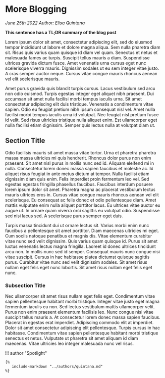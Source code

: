# More Blogging
*June 25th 2022*
*Author: Elisa Quintana*

**This sentence has a TL;DR summary of the blog post**

Lorem ipsum dolor sit amet, consectetur adipiscing elit, sed do eiusmod tempor incididunt ut labore et dolore magna aliqua. Sem nulla pharetra diam sit. Risus quis varius quam quisque id diam vel quam. Senectus et netus et malesuada fames ac turpis. Suscipit tellus mauris a diam. Suspendisse ultrices gravida dictum fusce. Amet venenatis urna cursus eget nunc scelerisque viverra mauris. Dignissim sodales ut eu sem integer vitae justo. A cras semper auctor neque. Cursus vitae congue mauris rhoncus aenean vel elit scelerisque mauris.

Amet purus gravida quis blandit turpis cursus. Lacus vestibulum sed arcu non odio euismod. Turpis egestas integer eget aliquet nibh praesent. Dui accumsan sit amet nulla facilisi morbi tempus iaculis urna. Sit amet consectetur adipiscing elit duis tristique. Venenatis a condimentum vitae sapien. Odio eu feugiat pretium nibh ipsum consequat nisl vel. Amet nulla facilisi morbi tempus iaculis urna id volutpat. Nec feugiat nisl pretium fusce id velit. Sed risus ultricies tristique nulla aliquet enim. Est ullamcorper eget nulla facilisi etiam dignissim. Semper quis lectus nulla at volutpat diam ut.

## Section Title

Odio facilisis mauris sit amet massa vitae tortor. Urna et pharetra pharetra massa massa ultricies mi quis hendrerit. Rhoncus dolor purus non enim praesent. Sit amet nisl purus in mollis nunc sed id. Aliquam eleifend mi in nulla. Consectetur lorem donec massa sapien faucibus et molestie ac. Id aliquet risus feugiat in ante metus dictum at tempor. Nulla facilisi etiam dignissim diam quis enim. Felis imperdiet proin fermentum leo vel. Sed egestas egestas fringilla phasellus faucibus. Faucibus interdum posuere lorem ipsum dolor sit amet. Pharetra magna ac placerat vestibulum lectus mauris ultrices eros in. Cursus vitae congue mauris rhoncus aenean vel elit scelerisque. Eu consequat ac felis donec et odio pellentesque diam. Amet mattis vulputate enim nulla aliquet porttitor lacus. Eu ultrices vitae auctor eu augue ut. In ornare quam viverra orci sagittis eu volutpat odio. Suspendisse sed nisi lacus sed. A scelerisque purus semper eget duis.

Turpis massa tincidunt dui ut ornare lectus sit. Varius morbi enim nunc faucibus a pellentesque sit amet porttitor. Diam maecenas ultricies mi eget. Cum sociis natoque penatibus et magnis dis. Vitae elementum curabitur vitae nunc sed velit dignissim. Quis varius quam quisque id. Purus sit amet luctus venenatis lectus magna fringilla. Laoreet id donec ultrices tincidunt arcu non. In mollis nunc sed id semper. Consequat mauris nunc congue nisi vitae suscipit. Cursus in hac habitasse platea dictumst quisque sagittis purus. Curabitur vitae nunc sed velit dignissim sodales. Sit amet risus nullam eget felis eget nunc lobortis. Sit amet risus nullam eget felis eget nunc.

### Subsection Title

Nec ullamcorper sit amet risus nullam eget felis eget. Condimentum vitae sapien pellentesque habitant morbi tristique. Integer vitae justo eget magna fermentum iaculis eu non. Sed lectus vestibulum mattis ullamcorper velit. Purus non enim praesent elementum facilisis leo. Nunc congue nisi vitae suscipit tellus mauris a. At consectetur lorem donec massa sapien faucibus. Placerat in egestas erat imperdiet. Adipiscing commodo elit at imperdiet. Dolor sit amet consectetur adipiscing elit pellentesque. Turpis cursus in hac habitasse. Condimentum vitae sapien pellentesque habitant morbi tristique senectus et netus. Vulputate ut pharetra sit amet aliquam id diam maecenas. Vitae ultricies leo integer malesuada nunc vel risus.

!!! author "Spotlight"

    {%
       include-markdown "../authors/quintana.md"
    %}
